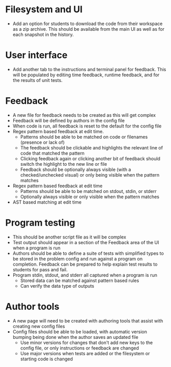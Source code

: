 # Filesystem and UI
- Add an option for students to download the code from their workspace as a zip archive. This should be available from the main UI as well as for each snapshot in the history.

# User interface
- Add another tab to the instructions and terminal panel for feedback. This will be populated by editing time feedback, runtime feedback, and for the results of unit tests.

# Feedback
- A new file for feedback needs to be created as this will get complex
- Feedback will be defined by authors in the config file
- When code is run, all feedback is reset to the default for the config file
- Regex pattern based feedback at edit time.
  - Patterns should be able to be matched on code or filenames (presence or lack of)
  - The feedback should be clickable and highlights the relevant line of code that matched the pattern
  - Clicking feedback again or clicking another bit of feedback should switch the highlight to the new line or file
  - Feedback should be optionally always visible (with a checked/unchecked visual) or only being visible when the pattern matches
- Regex pattern based feedback at edit time
  - Patterns should be able to be matched on stdout, stdin, or stderr
  - Optionally always visible or only visible when the pattern matches
- AST based matching at edit time

# Program testing
- This should be another script file as it will be complex
- Test output should appear in a section of the Feedback area of the UI when a program is run
- Authors should be able to define a suite of tests with simplified types to be stored in the problem config and run against a program on completion. Feedback can be prepared to help explain test results to students for pass and fail.
- Program stdin, stdout, and stderr all captured when a program is run
  - Stored data can be matched against pattern based rules
  - Can verify the data type of outputs

# Author tools
- A new page will need to be created with authoring tools that assist with creating new config files
- Config files should be able to be loaded, with automatic version bumping being done when the author saves an updated file
  - Use minor versions for changes that don't add new keys to the config file, or only instructions or feedback are changed
  - Use major versions when tests are added or the filesystem or starting code is changed